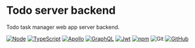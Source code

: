 # Todo server backend

Todo task manager web app server backend.

[![Node][node shield]][node website]
[![TypeScript][typescript shield]][typescript website]
[![Apollo][apollo shield]][apollo website]
[![GraphQL][graphql shield]][graphql website]
[![Jwt][jwt shield]][jwt website]
[![npm][npm shield]][npm website]
![Git][git shield]
[![GitHub][github shield]][github repo]

[node shield]: https://img.shields.io/badge/node.js-6DA55F?style=for-the-badge&logo=node.js&logoColor=white "node"
[node website]: https://nodejs.org/en/about "node"
[typescript shield]: https://img.shields.io/badge/typescript-%23007ACC.svg?style=for-the-badge&logo=typescript&logoColor=white "TypeScript"
[typescript website]: https://www.typescriptlang.org/ "TypeScript"
[apollo shield]: https://img.shields.io/badge/-ApolloGraphQL-311C87?style=for-the-badge&logo=apollo-graphql "Apollo"
[apollo website]: https://www.apollographql.com/ "Apollo"
[graphql shield]: https://img.shields.io/badge/-GraphQL-E10098?style=for-the-badge&logo=graphql&logoColor=white "GraphQL"
[graphql website]: https://graphql.org/ "GraphQL"
[jwt shield]: https://img.shields.io/badge/JWT-black?style=for-the-badge&logo=JSON%20web%20tokens "JSON Web Token"
[jwt website]: https://jwt.io/ "JSON Web Token"
[npm shield]: https://img.shields.io/badge/NPM-%23CB3837.svg?style=for-the-badge&logo=npm&logoColor=white "npm"
[npm website]: https://www.npmjs.com/ "npm"
[git shield]: https://img.shields.io/badge/git-%23F05033.svg?style=for-the-badge&logo=git&logoColor=white "Git"
[github shield]: https://img.shields.io/badge/github-%23121011.svg?style=for-the-badge&logo=github&logoColor=white "GitHub repo"
[github repo]: https://github.com/SnapperGee/portfolio-server "GitHub repo"
